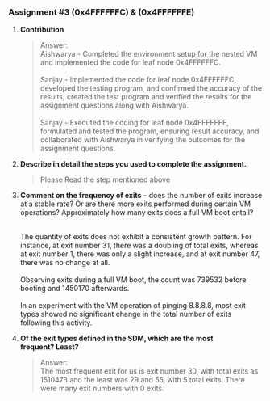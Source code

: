 ### Assignment #3 (0x4FFFFFFC) & (0x4FFFFFFE)

1. **Contribution**
   
   > Answer: <br> Aishwarya - Completed the environment setup for the nested VM and implemented the code for leaf node 0x4FFFFFFC. <br> <br> Sanjay - Implemented the code for leaf node 0x4FFFFFFC, developed the testing program, and confirmed the accuracy of the results; created the test program and verified the results for the assignment questions along with Aishwarya. <br> <br> Sanjay - Executed the coding for leaf node 0x4FFFFFFE, formulated and tested the program, ensuring result accuracy, and collaborated with Aishwarya in verifying the outcomes for the assignment questions.
  
2. **Describe in detail the steps you used to complete the assignment.** 
   > Please Read the step mentioned above

3. **Comment on the frequency of exits** – does the number of exits increase at a stable rate? Or are there more exits performed during certain VM operations? Approximately how many exits does a full VM boot entail?
 
   <br> The quantity of exits does not exhibit a consistent growth pattern. For instance, at exit number 31, there was a doubling of total exits, whereas at exit number 1, there was only a slight increase, and at exit number 47, there was no change at all. <br> <br> Observing exits during a full VM boot, the count was 739532 before booting and 1450170 afterwards. <br> <br> In an experiment with the VM operation of pinging 8.8.8.8, most exit types showed no significant change in the total number of exits following this activity.

4. **Of the exit types defined in the SDM, which are the most frequent? Least?**

    > Answer: <br> The most frequent exit for us is exit number 30, with total exits as 1510473 and the least was 29 and 55, with 5 total exits. There were many exit numbers with 0 exits.